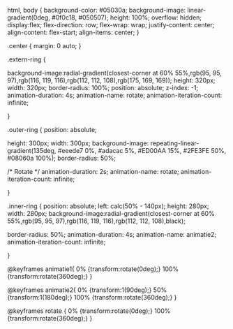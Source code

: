 html,
body {
  background-color: #05030a; 
  background-image: linear-gradient(0deg, #0f0c18, #050507);
  height: 100%;
  overflow: hidden;
  display:flex;
  flex-direction: row;
  flex-wrap: wrap;
  justify-content: center;
  align-content: flex-start;
  align-items: center;
}

.center {
  margin: 0 auto;
}

.extern-ring {
  
  background-image:radial-gradient(closest-corner at 60% 55%,rgb(95, 95, 97),rgb(116, 119, 116),rgb(112, 112, 108),rgb(175, 169, 169));
    height: 320px;
    width: 320px;
    border-radius: 100%;
    position: absolute;
    z-index: -1;
    animation-duration: 4s;
    animation-name: rotate;
    animation-iteration-count: infinite;

}


.outer-ring {
  position: absolute;
  
  height: 300px;
  width: 300px;
  background-image: repeating-linear-gradient(135deg, #eeede7 0%, #adacac 5%, #ED00AA 15%, #2FE3FE 50%, #08060a 100%);
  border-radius: 50%;
  
  /*  Rotate  */
  animation-duration: 2s;
  animation-name: rotate;
  animation-iteration-count: infinite;

}

.inner-ring {
  position: absolute;
  left: calc(50% - 140px);
  height: 280px;
  width: 280px;
  background-image:radial-gradient(closest-corner at 60% 55%,rgb(95, 95, 97),rgb(116, 119, 116),rgb(112, 112, 108),black);

  border-radius: 50%;
  animation-duration: 4s;
  animation-name: animatie2;
  animation-iteration-count: infinite;

}


@keyframes animatie1{
  0% {transform:rotate(0deg);}
  100% {transform:rotate(360deg);}
}

@keyframes animatie2{
  0% {transform:1(90deg);}
  50% {transform:1(180deg);}
  100% {transform:rotate(360deg);}
}


@keyframes rotate {
    0% {transform:rotate(0deg);}
    100% {transform:rotate(360deg);}
}



